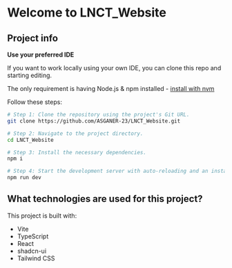 # Welcome to LNCT_Website

## Project info

**Use your preferred IDE**

If you want to work locally using your own IDE, you can clone this repo and starting editing.

The only requirement is having Node.js & npm installed - [install with nvm](https://github.com/nvm-sh/nvm#installing-and-updating)

Follow these steps:

```sh
# Step 1: Clone the repository using the project's Git URL.
git clone https://github.com/ASGANER-23/LNCT_Website.git
```

```sh
# Step 2: Navigate to the project directory.
cd LNCT_Website
```

```sh
# Step 3: Install the necessary dependencies.
npm i
```

```sh
# Step 4: Start the development server with auto-reloading and an instant preview.
npm run dev
```

## What technologies are used for this project?

This project is built with:

- Vite
- TypeScript
- React
- shadcn-ui
- Tailwind CSS
